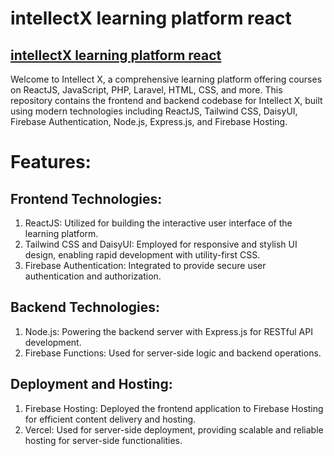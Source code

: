 # intellectX learning platform react
## <a href="https://intellectx-867f0.web.app">intellectX learning platform react</a>
Welcome to Intellect X, a comprehensive learning platform offering courses on ReactJS, JavaScript, PHP, Laravel, HTML, CSS, and more. This repository contains the frontend and backend codebase for Intellect X, built using modern technologies including ReactJS, Tailwind CSS, DaisyUI, Firebase Authentication, Node.js, Express.js, and Firebase Hosting.
# Features:
## Frontend Technologies:
1. ReactJS: Utilized for building the interactive user interface of the learning platform.
2. Tailwind CSS and DaisyUI: Employed for responsive and stylish UI design, enabling rapid development with utility-first CSS.
3. Firebase Authentication: Integrated to provide secure user authentication and authorization.

## Backend Technologies:
1. Node.js: Powering the backend server with Express.js for RESTful API development.
2. Firebase Functions: Used for server-side logic and backend operations.

## Deployment and Hosting:
1. Firebase Hosting: Deployed the frontend application to Firebase Hosting for efficient content delivery and hosting.
2. Vercel: Used for server-side deployment, providing scalable and reliable hosting for server-side functionalities.
